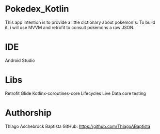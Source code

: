 # Pokedex_Kotlin
 
 This app intention is to provide a little dictionary about pokemon's.
 To build it, i will use MVVM and retrofit to consult pokemons a raw JSON.
 
# IDE
 Android Studio
 
# Libs
 Retrofit
 Glide
 Kotlinx-coroutines-core
 Lifecycles
 Live Data
 core testing
 
 # Authorship
 Thiago Aschebrock Baptista
 GitHub: https://github.com/ThiagoABaptista
